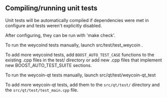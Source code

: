 Compiling/running unit tests
------------------------------------

Unit tests will be automatically compiled if dependencies were met in configure
and tests weren't explicitly disabled.

After configuring, they can be run with 'make check'.

To run the weycoind tests manually, launch src/test/test_weycoin .

To add more weycoind tests, add `BOOST_AUTO_TEST_CASE` functions to the existing
.cpp files in the test/ directory or add new .cpp files that
implement new BOOST_AUTO_TEST_SUITE sections.

To run the weycoin-qt tests manually, launch src/qt/test/weycoin-qt_test

To add more weycoin-qt tests, add them to the `src/qt/test/` directory and
the `src/qt/test/test_main.cpp` file.
